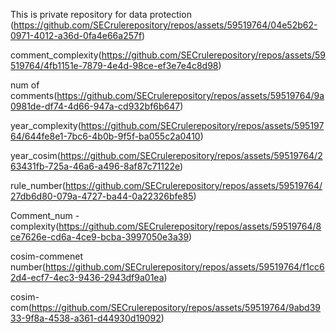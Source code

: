 This is private repository for data protection
(https://github.com/SECrulerepository/repos/assets/59519764/04e52b62-0971-4012-a36d-0fa4e66a257f)

comment_complexity(https://github.com/SECrulerepository/repos/assets/59519764/4fb1151e-7879-4e4d-98ce-ef3e7e4c8d98)

num of comments(https://github.com/SECrulerepository/repos/assets/59519764/9a0981de-df74-4d66-947a-cd932bf6b647)

year_complexity(https://github.com/SECrulerepository/repos/assets/59519764/644fe8e1-7bc6-4b0b-9f5f-ba055c2a0410)


year_cosim(https://github.com/SECrulerepository/repos/assets/59519764/263431fb-725a-46a6-a496-8af87c71122e)

rule_number(https://github.com/SECrulerepository/repos/assets/59519764/27db6d80-079a-4727-ba44-0a22326bfe85)

Comment_num - complexity(https://github.com/SECrulerepository/repos/assets/59519764/8ce7626e-cd6a-4ce9-bcba-3997050e3a39)

cosim-commenet number(https://github.com/SECrulerepository/repos/assets/59519764/f1cc62d4-ecf7-4ec3-9436-2943df9a01ea)

cosim-com(https://github.com/SECrulerepository/repos/assets/59519764/9abd3933-9f8a-4538-a361-d44930d19092)

